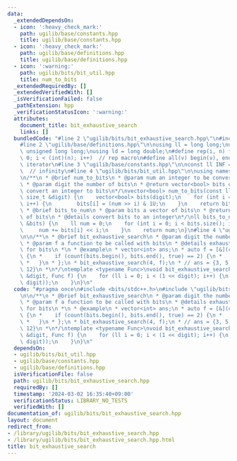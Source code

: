 ```yaml
---
data:
  _extendedDependsOn:
  - icon: ':heavy_check_mark:'
    path: ugilib/base/constants.hpp
    title: ugilib/base/constants.hpp
  - icon: ':heavy_check_mark:'
    path: ugilib/base/definitions.hpp
    title: ugilib/base/definitions.hpp
  - icon: ':warning:'
    path: ugilib/bits/bit_util.hpp
    title: num_to_bits
  _extendedRequiredBy: []
  _extendedVerifiedWith: []
  _isVerificationFailed: false
  _pathExtension: hpp
  _verificationStatusIcon: ':warning:'
  attributes:
    document_title: bit_exhaustive_search
    links: []
  bundledCode: "#line 2 \"ugilib/bits/bit_exhaustive_search.hpp\"\n#include <bits/stdc++.h>\n\
    #line 2 \"ugilib/base/definitions.hpp\"\n\nusing ll = long long;\nusing ull =\
    \ unsigned long long;\nusing ld = long double;\n#define rep(i, n) for(int i =\
    \ 0; i < (int)(n); i++)  // rep macro\n#define all(v) begin(v), end(v)  // all\
    \ iterator\n#line 3 \"ugilib/base/constants.hpp\"\n\nconst ll INF = 1LL << 60;\
    \  // infinity\n#line 4 \"ugilib/bits/bit_util.hpp\"\n\nusing namespace std;\n\
    \n/**\n * @brief num_to_bits\n * @param num an integer to be converted to bits\n\
    \ * @param digit the number of bits\n * @return vector<bool> bits of num\n * @details\
    \ convert an integer to bits\n*/\nvector<bool> num_to_bits(const ll num, const\
    \ size_t &digit) {\n    vector<bool> bits(digit);\n    for (int i = 0; i < digit;\
    \ i++) {\n        bits[i] = (num >> i) & 1U;\n    }\n    return bits;\n}\n\n/**\n\
    \ * @brief bits_to_num\n * @param bits a vector of bits\n * @return ll an integer\
    \ of bits\n * @details convert bits to an integer\n*/\nll bits_to_num(const vector<bool>\
    \ &bits) {\n    ll num = 0;\n    for (int i = 0; i < bits.size(); i++) {\n   \
    \     num += bits[i] << i;\n    }\n    return num;\n}\n#line 4 \"ugilib/bits/bit_exhaustive_search.hpp\"\
    \n\n/**\n * @brief bit_exhaustive_search\n * @param digit the number of bits\n\
    \ * @param f a function to be called with bits\n * @details exhaustive search\
    \ for bits\n *\n * @example\n * vector<int> ans;\n * auto f = [&](const auto &&bits)\
    \ {\n *    if (count(bits.begin(), bits.end(), true) == 2) {\n *        ans.push_back(bits_to_num(bits));\n\
    \ *   }\n * };\n * bit_exhaustive_search(4, f);\n * // ans = {3, 5, 6, 9, 10,\
    \ 12}\n *\n*/\ntemplate <typename Func>\nvoid bit_exhaustive_search(const size_t\
    \ &digit, Func f) {\n    for (ll i = 0; i < (1 << digit); i++) {\n        f(num_to_bits(i,\
    \ digit));\n    }\n}\n"
  code: "#pragma once\n#include <bits/stdc++.h>\n#include \"ugilib/bits/bit_util.hpp\"\
    \n\n/**\n * @brief bit_exhaustive_search\n * @param digit the number of bits\n\
    \ * @param f a function to be called with bits\n * @details exhaustive search\
    \ for bits\n *\n * @example\n * vector<int> ans;\n * auto f = [&](const auto &&bits)\
    \ {\n *    if (count(bits.begin(), bits.end(), true) == 2) {\n *        ans.push_back(bits_to_num(bits));\n\
    \ *   }\n * };\n * bit_exhaustive_search(4, f);\n * // ans = {3, 5, 6, 9, 10,\
    \ 12}\n *\n*/\ntemplate <typename Func>\nvoid bit_exhaustive_search(const size_t\
    \ &digit, Func f) {\n    for (ll i = 0; i < (1 << digit); i++) {\n        f(num_to_bits(i,\
    \ digit));\n    }\n}\n"
  dependsOn:
  - ugilib/bits/bit_util.hpp
  - ugilib/base/constants.hpp
  - ugilib/base/definitions.hpp
  isVerificationFile: false
  path: ugilib/bits/bit_exhaustive_search.hpp
  requiredBy: []
  timestamp: '2024-03-02 16:35:40+09:00'
  verificationStatus: LIBRARY_NO_TESTS
  verifiedWith: []
documentation_of: ugilib/bits/bit_exhaustive_search.hpp
layout: document
redirect_from:
- /library/ugilib/bits/bit_exhaustive_search.hpp
- /library/ugilib/bits/bit_exhaustive_search.hpp.html
title: bit_exhaustive_search
---
```

